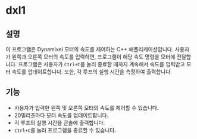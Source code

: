 # dxl1

## 설명

이 프로그램은 Dynamixel 모터의 속도를 제어하는 C++ 애플리케이션입니다. 사용자가 왼쪽과 오른쪽 모터의 속도를 입력하면, 프로그램이 해당 속도 명령을 모터에 전달합니다. 프로그램은 사용자가 `Ctrl+C`를 눌러 종료할 때까지 계속해서 속도를 입력받고 모터 속도를 업데이트합니다. 또한, 각 루프의 실행 시간을 측정하여 출력합니다.

## 기능
- 사용자가 입력한 왼쪽 및 오른쪽 모터의 속도를 제어할 수 있습니다.
- 20밀리초마다 모터 속도를 업데이트합니다.
- 각 루프의 실행 시간을 콘솔에 출력합니다.
- `Ctrl+C`를 눌러 프로그램을 종료할 수 있습니다.
